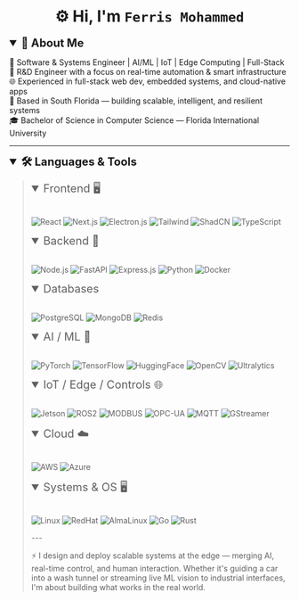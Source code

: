 <h1 align="center">⚙️ Hi, I'm <code>Ferris Mohammed</code> </h1>

<details open>
<summary style="font-size: 20px; font-weight:bold;">🧠 About Me</summary>

🔧 Software & Systems Engineer | AI/ML | IoT | Edge Computing | Full-Stack  
🧪 R&D Engineer with a focus on real-time automation & smart infrastructure  
🌐 Experienced in full-stack web dev, embedded systems, and cloud-native apps  
🌴 Based in South Florida — building scalable, intelligent, and resilient systems  
🎓 Bachelor of Science in Computer Science — Florida International University  

</details>

---

<details open>
<summary style="font-size: 20px; font-weight:bold;">🛠️ Languages & Tools</summary>
<blockquote>

<details open>
<summary style="font-size: 20px;">Frontend 🖥️</summary>
&nbsp;

![React](https://img.shields.io/badge/-React-20232A?style=flat-square&logo=react) ![Next.js](https://img.shields.io/badge/-Next.js-000?style=flat-square&logo=next.js) ![Electron.js](https://img.shields.io/badge/-Electron-2c2e3a?style=flat-square&logo=electron&logoColor=9FEAF9) ![Tailwind](https://img.shields.io/badge/-Tailwind-0ea5e9?style=flat-square&logo=tailwind-css) ![ShadCN](https://img.shields.io/badge/-shadcn/ui-000?style=flat-square) ![TypeScript](https://img.shields.io/badge/-TypeScript-3178c6?style=flat-square&logo=typescript)

</details>

<details open>
<summary style="font-size: 20px;">Backend 🧠</summary>
&nbsp;

![Node.js](https://img.shields.io/badge/-Node.js-339933?style=flat-square&logo=node.js) ![FastAPI](https://img.shields.io/badge/-FastAPI-009688?style=flat-square&logo=fastapi) ![Express.js](https://img.shields.io/badge/-Express-000?style=flat-square&logo=express) ![Python](https://img.shields.io/badge/-Python-3776AB?style=flat-square&logo=python) ![Docker](https://img.shields.io/badge/-Docker-2496ED?style=flat-square&logo=docker)

</details>

<details open>
<summary style="font-size: 20px;">Databases</summary>
&nbsp;

![PostgreSQL](https://img.shields.io/badge/-PostgreSQL-4169e1?style=flat-square&logo=postgresql) ![MongoDB](https://img.shields.io/badge/-MongoDB-4ea94b?style=flat-square&logo=mongodb) ![Redis](https://img.shields.io/badge/-Redis-dc382d?style=flat-square&logo=redis)

</details>

<details open>
<summary style="font-size: 20px;">AI / ML 🤖</summary>
&nbsp;

![PyTorch](https://img.shields.io/badge/-PyTorch-ee4c2c?style=flat-square&logo=pytorch) ![TensorFlow](https://img.shields.io/badge/-TensorFlow-FF6F00?style=flat-square&logo=tensorflow) ![HuggingFace](https://img.shields.io/badge/-HuggingFace-fcd53f?style=flat-square&logo=huggingface) ![OpenCV](https://img.shields.io/badge/-OpenCV-5C3EE8?style=flat-square&logo=opencv) ![Ultralytics](https://img.shields.io/badge/-YOLOv8-222?style=flat-square&logo=python)

</details>

<details open>
<summary style="font-size: 20px;">IoT / Edge / Controls 🌐</summary>
&nbsp;

![Jetson](https://img.shields.io/badge/-Jetson_Nano-76b900?style=flat-square&logo=nvidia) ![ROS2](https://img.shields.io/badge/-ROS2-22314E?style=flat-square&logo=ros) ![MODBUS](https://img.shields.io/badge/-MODBUS-blue?style=flat-square) ![OPC-UA](https://img.shields.io/badge/-OPC--UA-0072C6?style=flat-square) ![MQTT](https://img.shields.io/badge/-MQTT-660066?style=flat-square) ![GStreamer](https://img.shields.io/badge/-GStreamer-8AE234?style=flat-square&logo=gstreamer)

</details>
<details open>
<summary style="font-size: 20px;">Cloud ☁️</summary>
&nbsp;

![AWS](https://img.shields.io/badge/-AWS-232F3E?style=flat-square&logo=amazon-aws) ![Azure](https://img.shields.io/badge/-Azure-0078D4?style=flat-square&logo=microsoft-azure)

</details>

<details open>
<summary style="font-size: 20px;">Systems & OS 🖥️</summary>
&nbsp;

![Linux](https://img.shields.io/badge/-Linux-FCC624?style=flat-square&logo=linux&logoColor=black) ![RedHat](https://img.shields.io/badge/-Red%20Hat%20Enterprise%20Linux-EE0000?style=flat-square&logo=redhat) ![AlmaLinux](https://img.shields.io/badge/-AlmaLinux-2C375C?style=flat-square) ![Go](https://img.shields.io/badge/-Go-00ADD8?style=flat-square&logo=go) ![Rust](https://img.shields.io/badge/-Rust-000000?style=flat-square&logo=rust)

</details>
---

⚡ I design and deploy scalable systems at the edge — merging AI, real-time control, and human interaction. Whether it's guiding a car into a wash tunnel or streaming live ML vision to industrial interfaces, I'm about building what works in the real world.
